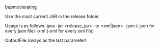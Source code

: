 bepmovierating

Use the most current JAR in the release folder. 

Usage is as follows: java -jar <release_jar> -to <xml|json> -json <json> (-json for every json file) -xml <xml> (-xml for every xml file) <outputFile> 
  
  OutputFile always as the last parameter!
